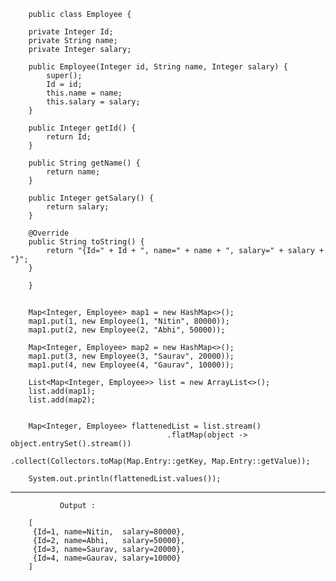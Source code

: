

	
		public class Employee {

		private Integer Id;
		private String name;
		private Integer salary;

		public Employee(Integer id, String name, Integer salary) {
			super();
			Id = id;
			this.name = name;
			this.salary = salary;
		}

		public Integer getId() {
			return Id;
		}

		public String getName() {
			return name;
		}

		public Integer getSalary() {
			return salary;
		}

		@Override
		public String toString() {
			return "{Id=" + Id + ", name=" + name + ", salary=" + salary + "}";
		}

		}

##

                
		Map<Integer, Employee> map1 = new HashMap<>();
		map1.put(1, new Employee(1, "Nitin", 80000));
		map1.put(2, new Employee(2, "Abhi", 50000));

		Map<Integer, Employee> map2 = new HashMap<>();
		map1.put(3, new Employee(3, "Saurav", 20000));
		map1.put(4, new Employee(4, "Gaurav", 10000));

		List<Map<Integer, Employee>> list = new ArrayList<>();
		list.add(map1);
		list.add(map2);
		

		Map<Integer, Employee> flattenedList = list.stream()
				                       .flatMap(object -> object.entrySet().stream())
				                       .collect(Collectors.toMap(Map.Entry::getKey, Map.Entry::getValue));

		System.out.println(flattenedList.values());
		
----------------------------------------------------------------------------------------------------------------------


               Output :
	       
		[
		 {Id=1, name=Nitin,  salary=80000}, 
		 {Id=2, name=Abhi,   salary=50000}, 
		 {Id=3, name=Saurav, salary=20000}, 
		 {Id=4, name=Gaurav, salary=10000}
		]

		
